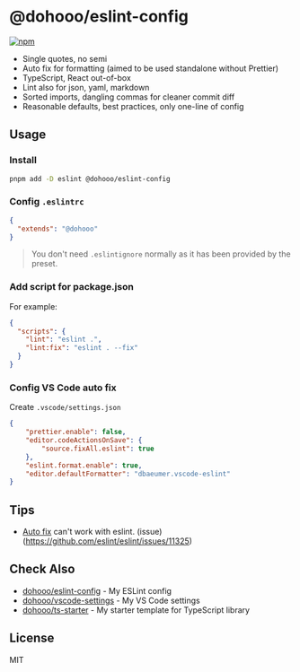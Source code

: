 # @dohooo/eslint-config

[![npm](https://img.shields.io/npm/v/@dohooo/eslint-config?color=a1b858&label=)](https://npmjs.com/package/@dohooo/eslint-config)

- Single quotes, no semi
- Auto fix for formatting (aimed to be used standalone without Prettier)
- TypeScript, React out-of-box
- Lint also for json, yaml, markdown
- Sorted imports, dangling commas for cleaner commit diff
- Reasonable defaults, best practices, only one-line of config

## Usage

### Install

```bash
pnpm add -D eslint @dohooo/eslint-config
```

### Config `.eslintrc`

```json
{
  "extends": "@dohooo"
}
```

> You don't need `.eslintignore` normally as it has been provided by the preset.

### Add script for package.json

For example:

```json
{
  "scripts": {
    "lint": "eslint .",
    "lint:fix": "eslint . --fix"
  }
}
```

### Config VS Code auto fix

Create `.vscode/settings.json`

```json
{
    "prettier.enable": false,
    "editor.codeActionsOnSave": {
        "source.fixAll.eslint": true
    },
    "eslint.format.enable": true,
    "editor.defaultFormatter": "dbaeumer.vscode-eslint"
}
```

## Tips

- [Auto fix](https://eslint.org/docs/latest/rules/max-len) can't work with eslint. (issue)(https://github.com/eslint/eslint/issues/11325)

## Check Also

- [dohooo/eslint-config](https://github.com/dohooo/eslint-config) - My ESLint config
- [dohooo/vscode-settings](https://github.com/dohooo/vscode-settings) - My VS Code settings
- [dohooo/ts-starter](https://github.com/dohooo/ts-starter) - My starter template for TypeScript library

## License

MIT
